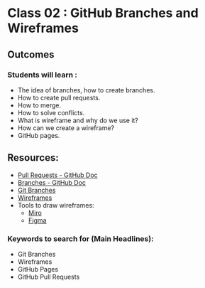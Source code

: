 # Class 02 : GitHub Branches and Wireframes

## Outcomes
### Students will learn :
- The idea of branches, how to create branches.
- How to create pull requests.
- How to merge. 
- How to solve conflicts.
- What is wireframe and why do we use it?
- How can we create a wireframe?   
- GitHub pages. 


## Resources:
* [Pull Requests - GitHub Doc](https://docs.github.com/en/pull-requests/collaborating-with-pull-requests/proposing-changes-to-your-work-with-pull-requests/about-pull-requests)
* [Branches - GitHub Doc](https://docs.github.com/en/pull-requests/collaborating-with-pull-requests/proposing-changes-to-your-work-with-pull-requests/about-branches)
* [Git Branches](https://www.atlassian.com/git/tutorials/using-branches)
* [Wireframes](https://www.usability.gov/how-to-and-tools/methods/wireframing.html)
* Tools to draw wireframes:
   * [Miro](https://miro.com/blog/google-meet-whiteboard/)
   * [Figma](https://www.figma.com/)


### Keywords to search for (Main Headlines):
* Git Branches
* Wireframes
* GitHub Pages
* GitHub Pull Requests